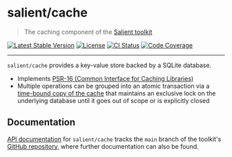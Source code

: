 # salient/cache

> The caching component of the [Salient toolkit][toolkit]

<p>
  <a href="https://packagist.org/packages/salient/toolkit"><img src="https://poser.pugx.org/salient/toolkit/v" alt="Latest Stable Version" /></a>
  <a href="https://packagist.org/packages/salient/toolkit"><img src="https://poser.pugx.org/salient/toolkit/license" alt="License" /></a>
  <a href="https://github.com/salient-labs/toolkit/actions"><img src="https://github.com/salient-labs/toolkit/actions/workflows/ci.yml/badge.svg" alt="CI Status" /></a>
  <a href="https://codecov.io/gh/salient-labs/toolkit"><img src="https://codecov.io/gh/salient-labs/toolkit/graph/badge.svg?token=Y0l9ZeEtrI" alt="Code Coverage" /></a>
</p>

---

`salient/cache` provides a key-value store backed by a SQLite database.

- Implements [PSR-16 (Common Interface for Caching Libraries)][PSR-16]
- Multiple operations can be grouped into an atomic transaction via a
  [time-bound copy of the cache][asOfNow] that maintains an exclusive lock on
  the underlying database until it goes out of scope or is explicitly closed

[asOfNow]:
  https://salient-labs.github.io/toolkit/Salient.Cache.CacheStore.html#_asOfNow
[PSR-16]: https://www.php-fig.org/psr/psr-16/

## Documentation

[API documentation][api-docs] for `salient/cache` tracks the `main` branch of
the toolkit's [GitHub repository][toolkit], where further documentation can also
be found.

[api-docs]: https://salient-labs.github.io/toolkit/namespace-Salient.Cache.html
[toolkit]: https://github.com/salient-labs/toolkit
